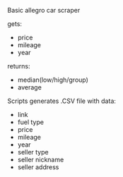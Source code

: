 Basic allegro car scraper

gets:
- price
- mileage
- year

returns:
- median(low/high/group)
- average

Scripts generates .CSV file with data:
- link
- fuel type
- price
- mileage
- year
- seller type
- seller nickname
- seller address
